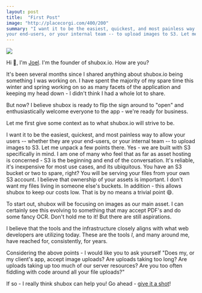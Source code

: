 ```yaml
---
layout: post
title:  "First Post"
image: "http://placecorgi.com/400/200"
summary: "I want it to be the easiest, quickest, and most painless way to allow your users -- whether they are
your end-users, or your internal team -- to upload images to S3. Let me unpack a few points there."
---
```


![](http://theartaround.us/system/photos/images/52c9839ecc82497a9600b7f1/original.jpg?1388938142)

Hi 👋, I'm [Joel]. I'm the founder of shubox.io. How are you?

It's been several months since I shared anything about shubox.io being
something I was working on. I have spent the majority of my spare time this
winter and spring working on so as many facets of the application and keeping
my head down - I didn't think I had a whole lot to share.

But now? I believe shubox is ready to flip the sign around to "open" and
enthusiastically welcome everyone to the app - we're ready for business.

Let me first give some context as to what shubox.io will strive to be.

I want it to be the easiest, quickest, and most painless way to allow your
users -- whether they are your end-users, or your internal team -- to upload
images to S3. Let me unpack a few points there.  Yes - we are built with S3
specifically in mind. I am one of many who feel that as far as asset hosting is
concerned - S3 is the beginning and end of the conversation. It's reliable,
it's inexpensive for most use cases, and its ubiquitous. You have an S3 bucket
or two to spare, right?  You will be serving your files from your own S3
account. I believe that ownership of your assets is important. I don't want my
files living in someone else's buckets. In addition - this allows shubox to
keep our costs low. That is by no means a trivial point 😄.

To start out, shubox will be focusing on images as our main asset. I can
certainly see this evolving to something that may accept PDF's and do some
fancy OCR. Don't hold me to it! But there are still aspirations.

I believe that the tools and the infrastructure closely aligns with what web
developers are utilizing today. These are the tools *I*, and many around me,
have reached for, consistently, for years.

Considering the above points - I would like you to ask yourself "Does my, or my
client's app, accept image uploads? Are uploads taking too long? Are uploads
taking up too much of our server resources? Are you too often fiddling with
code around all your file uploads?"

If so - I really think shubox can help you! Go ahead - [give it a shot]!

[Joel]: http://joeloliveira.com
[give it a shot]: https://shubox.io/sign_up
